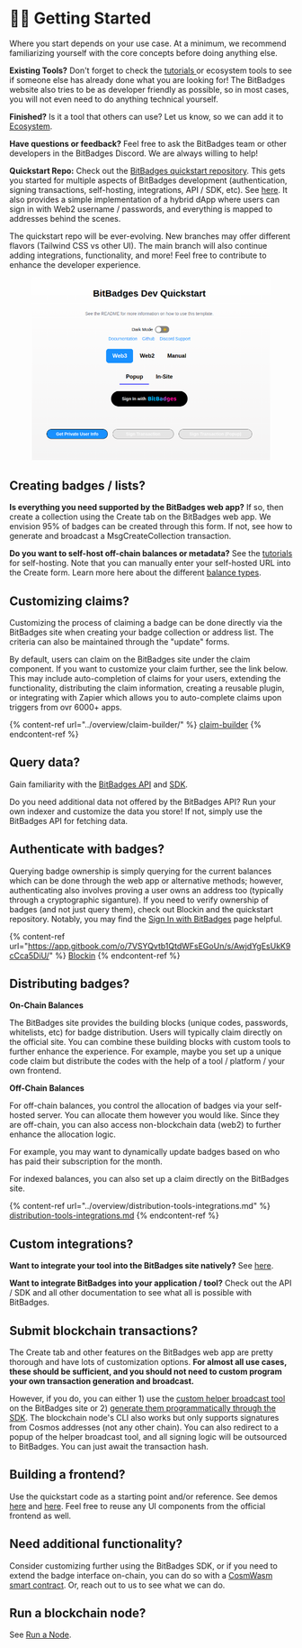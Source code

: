 # 🚴‍♂️ Getting Started

Where you start depends on your use case. At a minimum, we recommend familiarizing yourself with the core concepts before doing anything else. &#x20;

**Existing Tools?** Don't forget to check the [tutorials ](tutorials/)or ecosystem tools to see if someone else has already done what you are looking for! The BitBadges website also tries to be as developer friendly as possible, so in most cases, you will not even need to do anything technical yourself.

**Finished?** Is it a tool that others can use? Let us know, so we can add it to [Ecosystem](../overview/ecosystem/).

**Have questions or feedback?** Feel free to ask the BitBadges team or other developers in the BitBadges Discord. We are always willing to help!

**Quickstart Repo:** Check out the [BitBadges quickstart repository](https://github.com/BitBadges/bitbadges-quickstart). This gets you started for multiple aspects of BitBadges development (authentication, signing transactions, self-hosting, integrations, API / SDK, etc). See [here](https://github.com/BitBadges/bitbadges-quickstart). It also provides a simple implementation of a hybrid dApp where users can sign in with Web2 username / passwords, and everything is mapped to addresses behind the scenes.

The quickstart repo will be ever-evolving. New branches may offer different flavors (Tailwind CSS vs other UI). The main branch will also continue adding integrations, functionality, and more! Feel free to contribute to enhance the developer experience.

<figure><img src="../.gitbook/assets/image (57).png" alt=""><figcaption></figcaption></figure>

## **Creating badges / lists?**

**Is everything you need supported by the BitBadges web app?** If so, then create a collection using the Create tab on the BitBadges web app. We envision 95% of badges can be created through this form. If not, see how to generate and broadcast a MsgCreateCollection transaction.

**Do you want to self-host off-chain balances or metadata?** See the [tutorials](tutorials/create-and-host-off-chain-balances.md) for self-hosting. Note that you can manually enter your self-hosted URL into the Create form. Learn more here about the different [balance types](core-concepts/balance-types.md).&#x20;

## **Customizing claims?**

Customizing the process of claiming a badge can be done directly via the BitBadges site when creating your badge collection or address list. The criteria can also be maintained through the "update" forms.

By default, users can claim on the BitBadges site under the claim component. If you want to customize your claim further, see the link below. This may include auto-completion of claims for your users, extending the functionality, distributing the claim information, creating a reusable plugin, or integrating with Zapier which allows you to auto-complete claims upon triggers from ovr 6000+ apps.

{% content-ref url="../overview/claim-builder/" %}
[claim-builder](../overview/claim-builder/)
{% endcontent-ref %}



## **Query data?**

Gain familiarity with the [BitBadges API](bitbadges-api/api.md) and [SDK](bitbadges-sdk/).

Do you need additional data not offered by the BitBadges API? Run your own indexer and customize the data you store! If not, simply use the BitBadges API for fetching data.

## **Authenticate with badges?**

Querying badge ownership is simply querying for the current balances which can be done through the web app or alternative methods; however, authenticating also involves proving a user owns an address too (typically through a cryptographic siganture). If you need to verify ownership of badges (and not just query them), check out Blockin and the quickstart repository. Notably, you may find the [Sign In with BitBadges](broken-reference) page helpful.

{% content-ref url="https://app.gitbook.com/o/7VSYQvtb1QtdWFsEGoUn/s/AwjdYgEsUkK9cCca5DiU/" %}
[Blockin](https://app.gitbook.com/o/7VSYQvtb1QtdWFsEGoUn/s/AwjdYgEsUkK9cCca5DiU/)
{% endcontent-ref %}

## Distributing badges?

**On-Chain Balances**

The BitBadges site provides the building blocks (unique codes, passwords, whitelists, etc) for badge distribution. Users will typically claim directly on the official site. You can combine these building blocks with custom tools to further enhance the experience. For example, maybe you set up a unique code claim but distribute the codes with the help of a tool / platform / your own frontend.

**Off-Chain Balances**&#x20;

For off-chain balances, you control the allocation of badges via your self-hosted server. You can allocate them however you would like. Since they are off-chain, you can also access non-blockchain data (web2) to further enhance the allocation logic.

For example, you may want to dynamically update badges based on who has paid their subscription for the month.

For indexed balances, you can also set up a claim directly on the BitBadges site.

{% content-ref url="../overview/distribution-tools-integrations.md" %}
[distribution-tools-integrations.md](../overview/distribution-tools-integrations.md)
{% endcontent-ref %}

## **Custom integrations?**

**Want to integrate your tool into the BitBadges site natively?** See [here](broken-reference).&#x20;

**Want to integrate BitBadges into your application / tool?** Check out the API / SDK and all other documentation to see what all is possible with BitBadges.

## **Submit blockchain transactions?**

The Create tab and other features on the BitBadges web app are pretty thorough and have lots of customization options. **For almost all use cases, these should be sufficient, and you should not need to custom program your own transaction generation and broadcast.**

However, if you do, you can either 1) use the [custom helper broadcast tool](create-and-broadcast-txs/sign-+-broadcast-bitbadges.io.md) on the BitBadges site or 2) [generate them programmatically through the SDK](create-and-broadcast-txs/). The blockchain node's CLI also works but only supports signatures from Cosmos addresses (not any other chain). You can also redirect to a popup of the helper broadcast tool, and all signing logic will be outsourced to BitBadges. You can just await the transaction hash.

## **Building a frontend?**

Use the quickstart code as a starting point and/or reference. See demos [here](https://blockin-quickstart.vercel.app/) and [here](https://blockin-quickstart-5gxg.vercel.app/). Feel free to reuse any UI components from the official frontend as well.

## **Need additional functionality?**

Consider customizing further using the BitBadges SDK, or if you need to extend the badge interface on-chain, you can do so with a [CosmWasm smart contract](tutorials/create-a-wasm-contract.md). Or, reach out to us to see what we can do.

## **Run a blockchain node?**

See [Run a Node](bitbadges-blockchain/run-a-node/).
